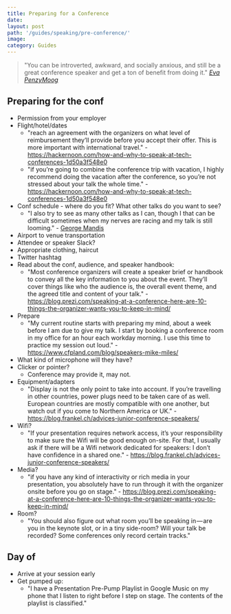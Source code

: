 ```yaml
---
title: Preparing for a Conference
date:
layout: post
path: '/guides/speaking/pre-conference/'
image:
category: Guides
---
```


> "You can be introverted, awkward, and socially anxious, and still be a great conference speaker and get a ton of benefit from doing it."
> _[Eva PenzyMoog](https://www.cfpland.com/blog/speakers-eva-penzeymoog/)_

## Preparing for the conf

- Permission from your employer
- Flight/hotel/dates
  - "reach an agreement with the organizers on what level of reimbursement they’ll provide before you accept their offer. This is more important with international travel." - https://hackernoon.com/how-and-why-to-speak-at-tech-conferences-1d50a3f548e0
  - "if you’re going to combine the conference trip with vacation, I highly recommend doing the vacation after the conference, so you’re not stressed about your talk the whole time." - https://hackernoon.com/how-and-why-to-speak-at-tech-conferences-1d50a3f548e0
- Conf schedule - where do you fit? What other talks do you want to see?
  - "I also try to see as many other talks as I can, though I that can be difficult sometimes when my nerves are racing and my talk is still looming." - [George Mandis](https://www.cfpland.com/blog/speakers-story-george-mandis/)
- Airport to venue transportation
- Attendee or speaker Slack?
- Appropriate clothing, haircut
- Twitter hashtag
- Read about the conf, audience, and speaker handbook:
  - "Most conference organizers will create a speaker brief or handbook to convey all the key information to you about the event. They’ll cover things like who the audience is, the overall event theme, and the agreed title and content of your talk." - https://blog.prezi.com/speaking-at-a-conference-here-are-10-things-the-organizer-wants-you-to-keep-in-mind/
- Prepare
  - "My current routine starts with preparing my mind, about a week before I am due to give my talk. I start by booking a conference room in my office for an hour each workday morning. I use this time to practice my session out loud." - https://www.cfpland.com/blog/speakers-mike-miles/
- What kind of microphone will they have?
- Clicker or pointer?
  - Conference may provide it, may not.
- Equipment/adapters
  - "Display is not the only point to take into account. If you’re travelling in other countries, power plugs need to be taken care of as well. European countries are mostly compatible with one another, but watch out if you come to Northern America or UK." - https://blog.frankel.ch/advices-junior-conference-speakers/
- Wifi?
  - "If your presentation requires network access, it’s your responsibility to make sure the Wifi will be good enough on-site. For that, I usually ask if there will be a Wifi network dedicated for speakers: I don’t have confidence in a shared one." - https://blog.frankel.ch/advices-junior-conference-speakers/
- Media?
  - "if you have any kind of interactivity or rich media in your presentation, you absolutely have to run through it with the organizer onsite before you go on stage." - https://blog.prezi.com/speaking-at-a-conference-here-are-10-things-the-organizer-wants-you-to-keep-in-mind/
- Room?
  - "You should also figure out what room you’ll be speaking in — are you in the keynote slot, or in a tiny side-room? Will your talk be recorded? Some conferences only record certain tracks."

## Day of

- Arrive at your session early
- Get pumped up:
  - "I have a Presentation Pre-Pump Playlist in Google Music on my phone that I listen to right before I step on stage. The contents of the playlist is classified."
